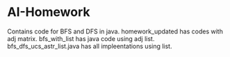 # AI-Homework
Contains code for BFS and DFS in java.
homework_updated has codes with adj matrix.
bfs_with_list has java code using adj list.
bfs_dfs_ucs_astr_list.java has all impleentations using list.
